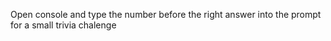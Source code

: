Open console and type the number before the right answer into the prompt for a small trivia chalenge
